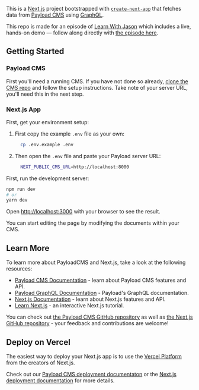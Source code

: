 This is a [Next.js](https://nextjs.org/) project bootstrapped with [`create-next-app`](https://github.com/vercel/next.js/tree/canary/packages/create-next-app) that fetches data from [Payload CMS](https://payloadcms.com) using [GraphQL](https://graphql.org/).

This repo is made for an episode of [Learn With Jason](https://www.learnwithjason.dev/) which includes a live, hands-on demo — follow along directly with [the episode here](https://www.learnwithjason.dev/build-a-scalable-design-system-for-enterprise-websites).

## Getting Started

### Payload CMS

First you'll need a running CMS. If you have not done so already, [clone the CMS repo](https://github.com/payloadcms/learn-with-jason-cms) and follow the setup instructions. Take note of your server URL, you'll need this in the next step.

### Next.js App

First, get your environment setup:

1. First copy the example `.env` file as your own:
   ```bash
     cp .env.example .env
   ```
1. Then open the `.env` file and paste your Payload server URL:
   ```bash
     NEXT_PUBLIC_CMS_URL=http://localhost:8000
   ```

First, run the development server:

```bash
npm run dev
# or
yarn dev
```

Open [http://localhost:3000](http://localhost:3000) with your browser to see the result.

You can start editing the page by modifying the documents within your CMS.

## Learn More

To learn more about PayloadCMS and Next.js, take a look at the following resources:

- [Payload CMS Documentation](https://payloadcms.com/docs) - learn about Payload CMS features and API.
- [Payload GraphQL Documentation](https://payloadcms.com/docs/graphql/overview) - Payload's GraphQL documentation.
- [Next.js Documentation](https://nextjs.org/docs) - learn about Next.js features and API.
- [Learn Next.js](https://nextjs.org/learn) - an interactive Next.js tutorial.

You can check out [the Payload CMS GitHub repository](https://github.com/payloadcms/payload/) as well as [the Next.js GitHub repository](https://github.com/vercel/next.js/) - your feedback and contributions are welcome!

## Deploy on Vercel

The easiest way to deploy your Next.js app is to use the [Vercel Platform](https://vercel.com/new?utm_medium=default-template&filter=next.js&utm_source=create-next-app&utm_campaign=create-next-app-readme) from the creators of Next.js.

Check out our [Payload CMS deployment documentaton](https://payloadcms.com/docs/production/deployment) or the [Next.js deployment documentation](https://nextjs.org/docs/deployment) for more details.
